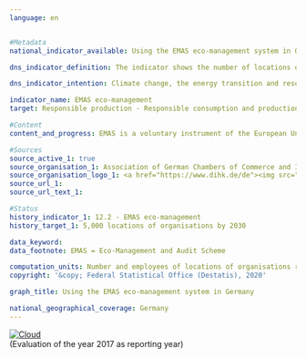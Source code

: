 ```yaml
---                   
language: en                   


#Metadata                   
national_indicator_available: Using the EMAS eco-management system in Germany                   

dns_indicator_definition: The indicator shows the number of locations of organisations registered in Germany for EMAS (Eco-Management and Audit Scheme).<sub> Text from the Indicator Report 2018</sub>                   

dns_indicator_intention: Climate change, the energy transition and resource constraints are presenting companies with new challenges. As a result, they have to reshape their business processes, structures and products in an environmentally friendly and resource-saving manner. The EMAS environmental management system offers a concept of systematic corporate environmental protection and is associated with the goal of continuously improving the environmental performance of the organisation’s locations. For this reason, the target is to present a total of 5,000 locations of organisations complying with the EMAS environmental management system by 2030.<sub> Text from the Indicator Report 2018</sub>                   

indicator_name: EMAS eco-management                   
target: Responsible production - Responsible consumption and production                   

#Content                    
content_and_progress: EMAS is a voluntary instrument of the European Union that helps companies and organisations of any size in any sector to continuously improve their environmental performance. EMAS is associated with an environmental reporting obligation (called an environmental statement) that contains the most important environmental impacts of the company in question and involves the compulsory provision of data on the topics of energy and material efficiency, emissions, water, waste and land use/biodiversity. Internal documents as well as the environmental statement are inspected by independent, government-approved environmental verifiers.<br><br>Organisations that pass the inspection, which have not violated legal requirements relating to the environment and against which no complaints have been made, are accepted into the EMAS register. The inspection must be repeated on a regular basis, no later than every three years. The Environmental Verification Committee1 is responsible for quality control. The environmental statement must be updated by the organisations annually; however, small and medium-sized companies may do so every two years since 2010, upon request. EMAS organisations and locations are registered by the responsible Chambers of Commerce and Industry or Crafts and listed in a publicly accessible database at the Association of German Chambers of Commerce and Industry. Data recorded using a standardised methodology are available from 2005 onwards.<br><br>In terms of methodology, note that the EMAS register shows the number of registrations. Participating organisations are free to include several locations under a single organisation registration (collective registration) or to have locations registered individually. Some companies have partly also registered their foreign locations in Germany. These are also contained in the EMAS register, but are not included in the number of EMAS locations shown here. Statistical data are available regarding the number of registered organisations and the number of locations, irrespective of whether they are part of a registered organisation (collective registration) or are registered as independent locations.<br><br>In 2017, a total of 2,176 EMAS locations were registered in Germany. This was an increase of 11.1&nbsp;% compared with 2005. If we look at the development over the last five years, the indicator has on average been moving gradually in the direction of the set target. If the development continues without change, the goal for 2030 will nevertheless not be achieved.<br><br>The 2,176 EMAS locations registered in Germany in 2017 belonged to a total of 1,240 organisations, which were distributed very unevenly across the country. The majority of them were based in Baden-Württemberg (396) and Bavaria (288), followed by North Rhine-Westphalia (115). In contrast, there were just five organisations in Mecklenburg-Western Pomerania. Broken down by economic activities, 37.6&nbsp;% of the organisations were allocated to manufacturing, 9.8&nbsp;% to other service activities, 9.5&nbsp;% to accommodation and food service activities and 7.6&nbsp;% to the education sector in 2017.<br><br>The registered organisations employed a total of 985,195 people in 2017. This was an increase of 2.5&nbsp;% compared with 2005.<sub> Text from the Indicator Report 2018</sub>                   

#Sources
source_active_1: true                           
source_organisation_1: Association of German Chambers of Commerce and Industry                           
source_organisation_logo_1: <a href="https://www.dihk.de/de"><img src="https://g205sdgs.github.io/sdg-indicators/public/logosEn/dihk.png" alt="Logo DIHK" title="Click here to visit the homepage of the organization" /></a>                           
source_url_1:                            
source_url_text_1:                            

#Status                   
history_indicator_1: 12.2 - EMAS eco-management                   
history_target_1: 5,000 locations of organisations by 2030

data_keyword:                    
data_footnote: EMAS = Eco-Management and Audit Scheme                   

computation_units: Number and employees of locations of organisations registered in Germany                   
copyright: '&copy; Federal Statistical Office (Destatis), 2020'                   

graph_title: Using the EMAS eco-management system in Germany                   

national_geographical_coverage: Germany                   
---
```

<div>                           
  <div class="my-header">                           
    <a href="https://sustainabledevelopment-deutschland.github.io/en/status/"><img src="https://g205sdgs.github.io/sdg-indicators/public/Wettersymbole/Wolke.png" title="The indicator is moving in the right direction but if the trend continues, the target value will be missed by more than 20&nbsp;% in the target year" alt="Cloud" />                           
    </a>                           
  </div>
  <div class="my-header-note">
    <span>(Evaluation of the year 2017 as reporting year)</span>
  </div>                           
</div>